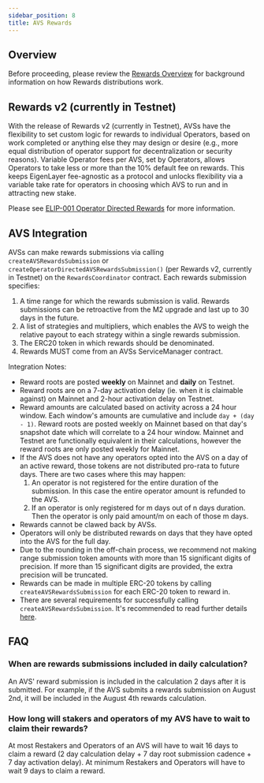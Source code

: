 ```yaml
---
sidebar_position: 8
title: AVS Rewards
---
```


## Overview

Before proceeding, please review the [Rewards Overview](/docs/eigenlayer/rewards-claiming/rewards-claiming-overview.md) for background information on how Rewards distributions work.


## Rewards v2 (currently in Testnet)

With the release of Rewards v2 (currently in Testnet), AVSs have the flexibility to set custom logic for rewards to individual Operators, based on work completed or anything else they may design or desire (e.g., more equal distribution of operator support for decentralization or security reasons). Variable Operator fees per AVS, set by Operators, allows Operators to take less or more than the 10% default fee on rewards. This keeps EigenLayer fee-agnostic as a protocol and unlocks flexibility via a variable take rate for operators in choosing which AVS to run and in attracting new stake.

Please see [ELIP-001 Operator Directed Rewards](https://github.com/eigenfoundation/ELIPs/blob/main/ELIPs/ELIP-001.md#distribution-of-operator-directed-rewards) for more information.


## AVS Integration

AVSs can make rewards submissions via calling `createAVSRewardsSubmission` or `createOperatorDirectedAVSRewardsSubmission()` (per Rewards v2, currently in Testnet) on the `RewardsCoordinator` contract. Each rewards submission specifies:  

1. A time range for which the rewards submission is valid. Rewards submissions can be retroactive from the M2 upgrade and last up to 30 days in the future.
2. A list of strategies and multipliers, which enables the AVS to weigh the relative payout to each strategy within a single rewards submission.
3. The ERC20 token in which rewards should be denominated.
4. Rewards MUST come from an AVSs ServiceManager contract.

Integration Notes:
- Reward roots are posted **weekly** on Mainnet and **daily** on Testnet.
- Reward roots are on a 7-day activation delay (ie. when it is claimable against) on Mainnet and 2-hour activation delay on Testnet.
- Reward amounts are calculated based on activity across a 24 hour window. Each window's amounts are cumulative and include `day + (day - 1)`. Reward roots are posted weekly on Mainnet based on that day's snapshot date which will correlate to a 24 hour window. Mainnet and Testnet are functionally equivalent in their calculations, however the reward roots are only posted weekly for Mainnet.
- If the AVS does not have any operators opted into the AVS on a day of an active reward, those tokens are not distributed pro-rata to future days. There are two cases where this may happen:
    1. An operator is not registered for the entire duration of the submission. In this case the entire operator amount is refunded to the AVS.
    2. If an operator is only registered for m days out of n days duration. Then the operator is only paid amount/m on each of those m days.
- Rewards cannot be clawed back by AVSs.
- Operators will only be distributed rewards on days that they have opted into the AVS for the full day.
- Due to the rounding in the off-chain process, we recommend not making range submission token amounts with more than 15 significant digits of precision. If more than 15 significant digits are provided, the extra precision will be truncated.
- Rewards can be made in multiple ERC-20 tokens by calling `createAVSRewardsSubmission` for each ERC-20 token to reward in.  
- There are several requirements for successfully calling `createAVSRewardsSubmission`. It's recommended to read further details [here](https://github.com/Layr-Labs/eigenlayer-contracts/blob/dev/docs/core/RewardsCoordinator.md#createavsrewardssubmission).

## FAQ

### When are rewards submissions included in daily calculation?

An AVS' reward submission is included in the calculation 2 days after it is submitted. For example, if the AVS submits a rewards submission on August 2nd, it will be included in the August 4th rewards calculation.

### How long will stakers and operators of my AVS have to wait to claim their rewards?

At most Restakers and Operators of an AVS will have to wait 16 days to claim a reward (2 day calculation delay + 7 day root submission cadence + 7 day activation delay). At minimum Restakers and Operators will have to wait 9 days to claim a reward.

